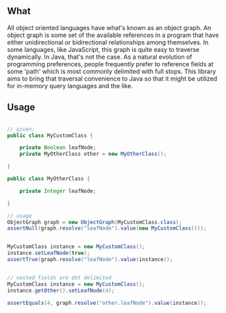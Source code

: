 ## What
All object oriented languages have what's known as an object graph. An object graph
is some set of the available references in a program that have either unidirectional
or bidirectional relationships among themselves. In some languages, like JavaScript,
this graph is quite easy to traverse dynamically. In Java, that's not the case. As
a natural evolution of programming preferences, people frequently prefer to reference
fields at some 'path' which is most commonly delimited with full stops. This library
aims to bring that traversal convenience to Java so that it might be utilized for in-memory
query languages and the like.



## Usage

```java

// given:
public class MyCustomClass {

    private Boolean leafNode;
    private MyOtherClass other = new MyOtherClass();

}

public class MyOtherClass {

    private Integer leafNode;

}

// usage
ObjectGraph graph = new ObjectGraph(MyCustomClass.class);
assertNull(graph.resolve("leafNode").value(new MyCustomClass()));


MyCustomClass instance = new MyCustomClass();
instance.setLeafNode(true);
assertTrue(graph.resolve("leafNode").value(instance));


// nested fields are dot delimited
MyCustomClass instance = new MyCustomClass();
instance.getOther().setLeafNode(4);

assertEquals(4, graph.resolve("other.leafNode").value(instance));
```